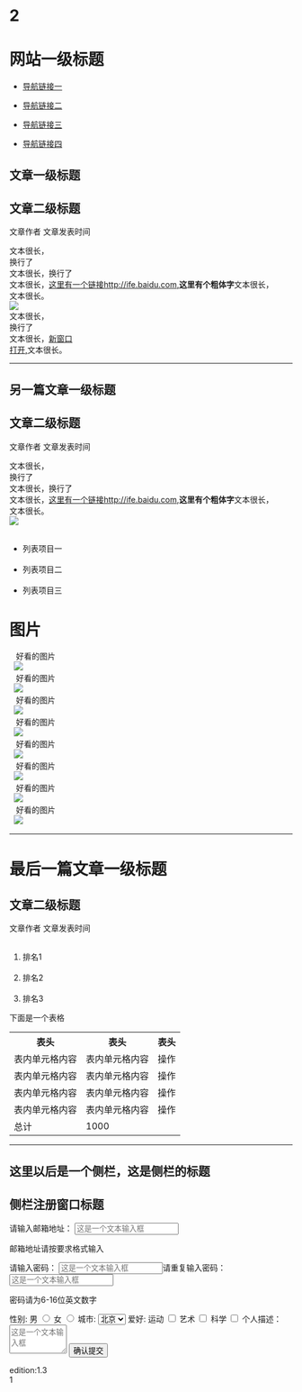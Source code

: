 # 2<!DOCTYPE html>
<html>
<head>
<meta charset="utf-8"/>
	<title>第一个任务</title>
</head>
<body>
<h1>网站一级标题</h1>
<ul>
<li><p><a href="#">导航链接一</a></p></li>
<li><p><a href="#">导航链接二</a></p></li>
<li><p><a href="#">导航链接三</a></p></li>
<li><p><a href="#">导航链接四</a></p></li>
</ul>
<p><h2>文章一级标题</h2></p>
<p><h2>文章二级标题</h2></p>
<p>文章作者 文章发表时间</p>
   <p>文本很长，<br />
   换行了    <br />
   文本很长，换行了<br />
   文本很长，<a href="http://ife.baidu.com/" title="进入百度">这里有一个链接http://ife.baidu.com,</a><strong>这里有个粗体字</strong>文本很长，<br />
   文本很长。<br />
     <img src="http://p4.so.qhimg.com/t010b79a83fe012e524.jpg"> <br />
   文本很长，<br />
   换行了    <br />
   文本很长，<a href="http://ife.baidu.com/" target="_blank" title="进入百度">新窗口<br />打开,</a>文本很长。
   </p>
<hr />
<p><h2>另一篇文章一级标题</h2></p>
<p><h2>文章二级标题</h2></p>
<p>文章作者 文章发表时间</p>
   <p>文本很长，<br />
   换行了    <br />
   文本很长，换行了<br />
   文本很长，<a href="http://ife.baidu.com/" title="进入百度">这里有一个链接http://ife.baidu.com,</a><strong>这里有个粗体字</strong>文本很长，<br />
   文本很长。<br />
     <img src="http://p4.so.qhimg.com/t010b79a83fe012e524.jpg"> <br />
   <ul>
   	&nbsp;&nbsp;<li>列表项目一</li>
    &nbsp;&nbsp;<li>列表项目二</li>
    &nbsp;&nbsp;<li>列表项目三</li>
   </ul>
   <h1>图片</h1>
    &nbsp;&nbsp;  好看的图片<br />
    &nbsp;&nbsp;<img src="http://p4.so.qhimg.com/t010b79a83fe012e524.jpg"> <br />
      &nbsp;&nbsp;  好看的图片<br />
    &nbsp;&nbsp;<img src="http://p4.so.qhimg.com/t010b79a83fe012e524.jpg"> <br />    &nbsp;&nbsp;  好看的图片<br />
    &nbsp;&nbsp;<img src="http://p4.so.qhimg.com/t010b79a83fe012e524.jpg"> <br />    &nbsp;&nbsp;  好看的图片<br />
    &nbsp;&nbsp;<img src="http://p4.so.qhimg.com/t010b79a83fe012e524.jpg"> <br />    &nbsp;&nbsp;  好看的图片<br />
    &nbsp;&nbsp;<img src="http://p4.so.qhimg.com/t010b79a83fe012e524.jpg"> <br />    &nbsp;&nbsp;  好看的图片<br />
    &nbsp;&nbsp;<img src="http://p4.so.qhimg.com/t010b79a83fe012e524.jpg"> <br />    &nbsp;&nbsp;  好看的图片<br />
    &nbsp;&nbsp;<img src="http://p4.so.qhimg.com/t010b79a83fe012e524.jpg"> <br />    &nbsp;&nbsp;  好看的图片<br />
    &nbsp;&nbsp;<img src="http://p4.so.qhimg.com/t010b79a83fe012e524.jpg"> <br />
 <hr />
   <h1>最后一篇文章一级标题</h1>
   <h2>文章二级标题</h2>
   文章作者 文章发表时间
   <ol>
  &nbsp;&nbsp;<li>排名1</li>
  &nbsp;&nbsp;<li>排名2</li>
  &nbsp;&nbsp;<li>排名3</li>
  </ol>
 下面是一个表格
  <table>
  	<tbody>
  	   <tr>
  	   	<th>表头</th>
  	    <th>表头</th>
  	    <th>表头</th>
  	   </tr>
  	   <tr>
  	   	<td>表内单元格内容</td>
  	   	<td>表内单元格内容</td>
  	   	<td>操作</td>
  	   </tr>
  	   <tr>
  	   	<td>表内单元格内容</td>
  	   	<td>表内单元格内容</td>
  	   	<td>操作</td>
  	   </tr>
  	   <tr>
  	   	<td>表内单元格内容</td>
  	   	<td>表内单元格内容</td>
  	   	<td>操作</td>
  	   </tr>
  	   <tr>
  	   	<td>表内单元格内容</td>
  	   	<td>表内单元格内容</td>
  	   	<td>操作</td>
  	   </tr>
  	   <tr>
  	   	<td>总计</td>
  	   	<td>1000</td>
       </tr>	
  	</tbody>
  </table>
  <hr />
 <p><h2>这里以后是一个侧栏，这是侧栏的标题</h2></p>
 <p><h2>侧栏注册窗口标题</h2></p> 
 <p><form>请输入邮箱地址： <input type="text" name="这是一个文本输入框" placeholder="这是一个文本输入框"></form></p>
 <p>邮箱地址请按要求格式输入</p>
 <p><form>请输入密码： <input type="text" name="这是一个文本输入框" placeholder="这是一个文本输入框">请重复输入密码： 
 <input type="text" name="这是一个文本输入框" placeholder="这是一个文本输入框"></form></p>
 <p>密码请为6-16位英文数字</p>
 <body>
<form action="save.php" method="post" >
    <label>性别:</label>
    <label>男</label>
    <input type="radio" value="1"  name="p" />
    <label>女</label>
    <input type="radio" value="2"  name="p" />
    <label>城市:</label>
    <select>
      <option value="北京">北京</option>
      <option value="成都">成都</option>
    </select>
    <label>爱好:</label>
    <label>运动</label>
    <input type="checkbox" value="1"  name="s" />
    <label>艺术</label>
    <input type="checkbox" value="2"  name="s" />    
    <label>科学</label>
    <input type="checkbox" value="3"  name="s" /> 
    <label>个人描述：</label>
    <textarea cols="10" rows="3" placeholder="这是一个文本输入框"></textarea>
    <input type="submit" value="确认提交" name="submit" />
    </form>
 <footer>edition:1.3</footer> 
</body>
</html> 
1
